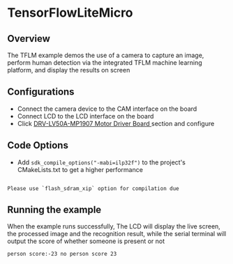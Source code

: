 # TensorFlowLiteMicro
## Overview

The TFLM example demos the use of a camera to capture an image, perform human detection via the integrated TFLM machine learning platform, and display the results on screen

## Configurations

- Connect the camera device to the CAM interface on the board
- Connect LCD to the LCD interface on the board
- Click [DRV-LV50A-MP1907 Motor Driver Board ](lab_drv_lv50a_mp1907) section and configure

## Code Options

- Add `sdk_compile_options("-mabi=ilp32f")` to the project's CMakeLists.txt to get a higher performance

```{warning}

Please use `flash_sdram_xip` option for compilation due

```

## Running the example

When the example runs successfully, The LCD will display the live screen, the processed image and the recognition result, while the serial terminal will output the score of whether someone is present or not

```
person score:-23 no person score 23
```
